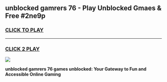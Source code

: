 
## unblocked gamrers 76 - Play Unblocked Gmaes & Free #2ne9p
<h3>
<a href="https://news.freeplayer.one?title=unblocked_gamrers_76&ref=26F">CLICK TO PLAY</a></h3>
<hr>

<h3>
<a href="https://news.freeplayer.one?title=unblocked_gamrers_76&ref=26F">CLICK 2 PLAY</a>
  
</h3>

<a href="https://news.freeplayer.one?title=unblocked_gamrers_76&ref=26F/"><img src="https://clearcache.store/games.png"></a>


**unblocked gamrers 76 games unblocked: Your Gateway to Fun and Accessible Online Gaming**
